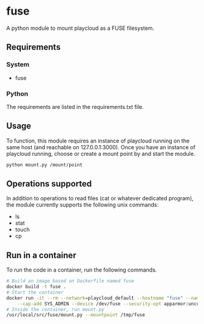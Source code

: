 # fuse
A python module to mount playcloud as a FUSE filesystem.

## Requirements
### System

* fuse

### Python
The requirements are listed in the requirements.txt file.

## Usage
To function, this module requires an instance of playcloud running on the same host (and reachable on 127.0.0.1:3000).
Once you have an instance of playcloud running, choose or create a mount point by and start the module.
```bash
python mount.py /mount/point
```

## Operations supported
In addition to operations to read files (cat or whatever dedicated program), the module currently supports the following unix commands:

* ls
* stat
* touch
* cp

## Run in a container
To run the code in a container, run the following commands.
```bash
# Build an image based on Dockerfile named fuse
docker build -t fuse .
# Start the container
docker run -it --rm --network=playcloud_default --hostname "fuse" --name fuse \
    --cap-add SYS_ADMIN --device /dev/fuse --security-opt apparmor:unconfined fuse
# Inside the container, run mount.py
/usr/local/src/fuse/mount.py --mountpoint /tmp/fuse
```
